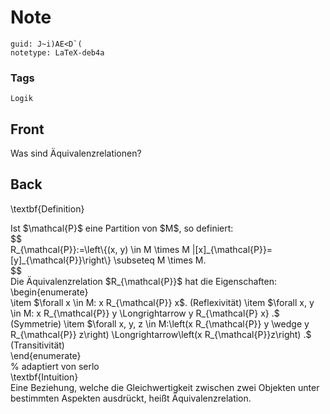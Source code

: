 # Note
```
guid: J~i)AE<D`(
notetype: LaTeX-deb4a
```

### Tags
```
Logik
```

## Front
Was sind Äquivalenzrelationen?

## Back
\textbf{Definition}<div>
</div><div>
<div>Ist $\mathcal{P}$ eine Partition von $M$, so definiert:  </div><div>$$</div><div>R_{\mathcal{P}}:=\left\{(x, y) \in M \times M |[x]_{\mathcal{P}}=[y]_{\mathcal{P}}\right\} \subseteq M \times M.</div><div>$$
</div><div>
</div><div>Die Äquivalenzrelation $R_{\mathcal{P}}$ hat die Eigenschaften:</div><div>
</div><div>\begin{enumerate}</div><div>\item $\forall x \in M: x R_{\mathcal{P}} x$. (Reflexivität)
\item $\forall x, y \in M: x R_{\mathcal{P}} y \Longrightarrow y R_{\mathcal{P} x} .$ (Symmetrie)
\item $\forall x, y, z \in M:\left(x R_{\mathcal{P}} y \wedge y R_{\mathcal{P}} z\right) \Longrightarrow\left(x R_{\mathcal{P}}z\right) .$ (Transitivität)
</div><div>\end{enumerate}</div><div>
</div><div>% adaptiert von serlo</div><div><div>\textbf{Intuition}</div><div>
</div><div>Eine Beziehung, welche die Gleichwertigkeit zwischen zwei Objekten unter bestimmten Aspekten ausdrückt, heißt Äquivalenzrelation.</div></div></div>

